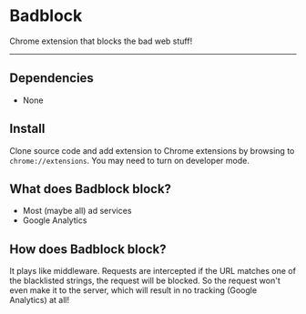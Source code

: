 Badblock
========

Chrome extension that blocks the bad web stuff!

---

## Dependencies
* None

## Install
Clone source code and add extension to Chrome extensions by browsing to `chrome://extensions`. You may need to turn on developer mode.

## What does Badblock block?
* Most (maybe all) ad services
* Google Analytics

## How does Badblock block?
It plays like middleware. Requests are intercepted if the URL matches one of the blacklisted strings, the request will be blocked. So the request won't even make it to the server, which will result in no tracking (Google Analytics) at all!
